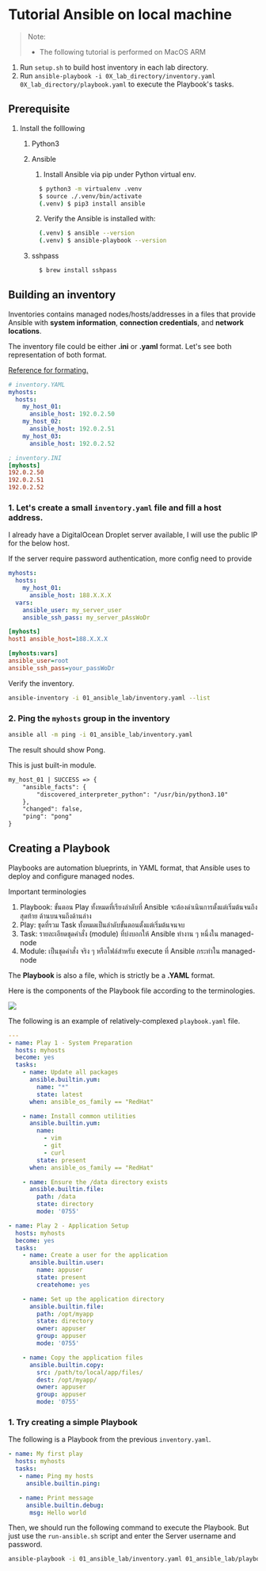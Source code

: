 # Tutorial Ansible on local machine

> Note:
> - The following tutorial is performed on MacOS ARM

1. Run `setup.sh` to build host inventory in each lab directory.
2. Run `ansible-playbook -i 0X_lab_directory/inventory.yaml 0X_lab_directory/playbook.yaml` to execute the Playbook's tasks.

## Prerequisite

1. Install the folllowing
   1. Python3
   2. Ansible
       1. Install Ansible via pip under Python virtual env.
      ```sh
        $ python3 -m virtualenv .venv
        $ source ./.venv/bin/activate
        (.venv) $ pip3 install ansible
      ```
      2. Verify the Ansible is installed with:
      ```sh
        (.venv) $ ansible --version
        (.venv) $ ansible-playbook --version
      ```

   3. sshpass
      ```sh
        $ brew install sshpass
      ```

## Building an inventory

Inventories contains managed nodes/hosts/addresses in a files that provide Ansible with **system information**, **connection credentials**, and **network locations**.

The inventory file could be either **.ini** or **.yaml** format. Let's see both representation of both format.

[Reference for formating.](https://docs.ansible.com/ansible/latest/getting_started/get_started_inventory.html#inventories-in-ini-or-yaml-format)

```yaml
# inventory.YAML
myhosts:
  hosts:
    my_host_01:
      ansible_host: 192.0.2.50
    my_host_02:
      ansible_host: 192.0.2.51
    my_host_03:
      ansible_host: 192.0.2.52
```

```ini
; inventory.INI
[myhosts]
192.0.2.50
192.0.2.51
192.0.2.52
```

### 1. Let's create a small `inventory.yaml` file and fill a host address.

I already have a DigitalOcean Droplet server available, I will use the public IP for the below host.

If the server require password authentication, more config need to provide

```yaml
myhosts:
  hosts:
    my_host_01:
      ansible_host: 188.X.X.X
  vars:
    ansible_user: my_server_user
    ansible_ssh_pass: my_server_pAssWoDr
```

```ini
[myhosts]
host1 ansible_host=188.X.X.X

[myhosts:vars]
ansible_user=root
ansible_ssh_pass=your_passWoDr
```

Verify the inventory.

```sh
ansible-inventory -i 01_ansible_lab/inventory.yaml --list
```

### 2. Ping the `myhosts` group in the inventory

```sh
ansible all -m ping -i 01_ansible_lab/inventory.yaml
```

The result should show Pong.

This is just built-in module.

```txt
my_host_01 | SUCCESS => {
    "ansible_facts": {
        "discovered_interpreter_python": "/usr/bin/python3.10"
    },
    "changed": false,
    "ping": "pong"
}
```

## Creating a Playbook

Playbooks are automation blueprints, in YAML format, that Ansible uses to deploy and configure managed nodes.

Important terminologies

1. Playbook: ขั้นตอน Play ทั้งหมดที่เรียงลำดับที่ Ansible จะต้องดำเนินการตั้งแต่เริ่มต้นจนถึงสุดท้าย ด้านบนจนถึงด้านล่าง
2. Play: ชุดที่รวม Task ทั้งหมดเป็นลำดับขั้นตอนตั้งแต่เริ่มต้นจนจบ
3. Task: รายละเอียดชุดคำสั่ง (module) ที่บ่งบอกให้ Ansible ทำงาน ๆ หนึ่งใน managed-node
4. Module: เป็นชุดคำสั่ง จริง ๆ หรือไฟล์สำหรับ execute ที่ Ansible กระทำใน managed-node

The **Playbook** is also a file, which is strictly be a **.YAML** format.

Here is the components of the Playbook file according to the terminologies.

![](img/playbook-components.png)

The following is an example of relatively-complexed `playbook.yaml` file.

```yaml
---
- name: Play 1 - System Preparation
  hosts: myhosts
  become: yes
  tasks:
    - name: Update all packages
      ansible.builtin.yum:
        name: "*"
        state: latest
      when: ansible_os_family == "RedHat"

    - name: Install common utilities
      ansible.builtin.yum:
        name:
          - vim
          - git
          - curl
        state: present
      when: ansible_os_family == "RedHat"

    - name: Ensure the /data directory exists
      ansible.builtin.file:
        path: /data
        state: directory
        mode: '0755'

- name: Play 2 - Application Setup
  hosts: myhosts
  become: yes
  tasks:
    - name: Create a user for the application
      ansible.builtin.user:
        name: appuser
        state: present
        createhome: yes

    - name: Set up the application directory
      ansible.builtin.file:
        path: /opt/myapp
        state: directory
        owner: appuser
        group: appuser
        mode: '0755'

    - name: Copy the application files
      ansible.builtin.copy:
        src: /path/to/local/app/files/
        dest: /opt/myapp/
        owner: appuser
        group: appuser
        mode: '0755'
```

### 1. Try creating a simple Playbook

The following is a Playbook from the previous `inventory.yaml`.

```yaml
- name: My first play
  hosts: myhosts
  tasks:
   - name: Ping my hosts
     ansible.builtin.ping:

   - name: Print message
     ansible.builtin.debug:
      msg: Hello world
```

Then, we should run the following command to execute the Playbook. But just use the `run-ansible.sh` script and enter the Server username and password.

```sh
ansible-playbook -i 01_ansible_lab/inventory.yaml 01_ansible_lab/playbook.yaml
```